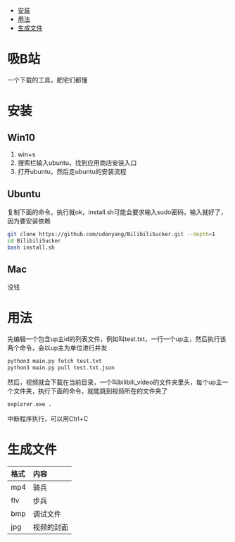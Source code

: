- [安装](#安装)
- [用法](#用法)
- [生成文件](#生成文件)

# 吸B站
一个下载的工具，肥宅们都懂

# 安装
## Win10
1. win+s
2. 搜索栏输入ubuntu，找到应用商店安装入口
3. 打开ubuntu，然后走ubuntu的安装流程

## Ubuntu
复制下面的命令，执行就ok，install.sh可能会要求输入sudo密码，输入就好了，因为要安装依赖
```bash
git clone https://github.com/udonyang/BilibiliSucker.git --depth=1
cd BilibiliSucker
bash install.sh
```

## Mac
没钱

# 用法
先编辑一个包含up主id的列表文件，例如叫test.txt，一行一个up主，然后执行该两个命令，会以up主为单位进行并发
```bash
python3 main.py fetch test.txt
python3 main.py pull test.txt.json
```
然后，视频就会下载在当前目录，一个叫bilibili_video的文件夹里头，每个up主一个文件夹，执行下面的命令，就能跳到视频所在的文件夹了
```bash
explorer.exe .
```
中断程序执行，可以用Ctrl+C

# 生成文件
|格式|内容
|:-|:-
|mp4|骑兵
|flv|步兵
|bmp|调试文件
|jpg|视频的封面
